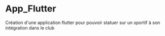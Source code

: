 # App_Flutter 

Création d'une application flutter pour pouvoir statuer sur un sportif à son intégration 
dans le club
